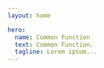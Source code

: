 ```yaml
---
layout: home

hero:
  name: Common Function
  text: Common Function.
  tagline: Lorem ipsum...
---
```

